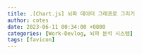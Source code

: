 ```yaml
---
title: .[Chart.js] 뇌파 데이터 그래프로 그리기
author: cotes
date: 2023-06-11 00:34:00 +0800
categories: [Work-Devlog, 뇌파 분석 시스템]
tags: [favicon]
---
```


<!-- 프로젝트 작업하면서 했던 고민, 어떻게 해결했는지에 대한 내용이 담겨져있습니다. -->
